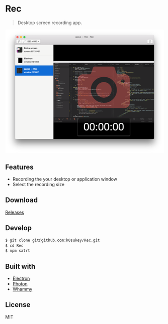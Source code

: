 # Rec

> Desktop screen recording app.

![capture](capture.png)

## Features

* Recording the your desktop or application window
* Select the recording size

## Download

[Releases](https://github.com/k0sukey/Rec/releases)

## Develop

```sh
$ git clone git@github.com:k0sukey/Rec.git
$ cd Rec
$ npm satrt
```

## Built with

* [Electron](http://electron.atom.io)
* [Photon](http://photonkit.com)
* [Whammy](https://github.com/antimatter15/whammy)

## License

MIT